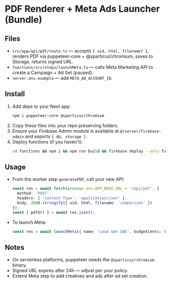 # PDF Renderer + Meta Ads Launcher (Bundle)

## Files
- `src/app/api/pdf/route.ts` — accepts `{ uid, html, filename? }`, renders PDF via puppeteer-core + @sparticuz/chromium, saves to Storage, returns signed URL.
- `functions/src/steps/launchMeta.ts` — calls Meta Marketing API to create a Campaign + Ad Set (paused).
- `server.env.example` — add `META_AD_ACCOUNT_ID`.

## Install
1) Add deps to your Next app:
   ```bash
   npm i puppeteer-core @sparticuz/chromium
   ```
2) Copy these files into your repo preserving folders.
3) Ensure your Firebase Admin module is available at `@/server/firebase-admin` and exports `{ db, storage }`.
4) Deploy functions (if you haven't):
   ```bash
   cd functions && npm i && npm run build && firebase deploy --only functions
   ```

## Usage
- From the worker step `generatePDF`, call your new API:
  ```ts
  const res = await fetch(process.env.APP_BASE_URL + '/api/pdf', {
    method: 'POST',
    headers: { 'Content-Type': 'application/json' },
    body: JSON.stringify({ uid, html, filename: 'comparison' })
  });
  const { pdfUrl } = await res.json();
  ```
- To launch Meta:
  ```ts
  const res = await launchMeta({ name: 'Lead Gen UAE', budgetCents: 5000 });
  ```

## Notes
- On serverless platforms, puppeteer needs the `@sparticuz/chromium` binary.
- Signed URL expires after 24h — adjust per your policy.
- Extend Meta step to add creatives and ads after ad set creation.
